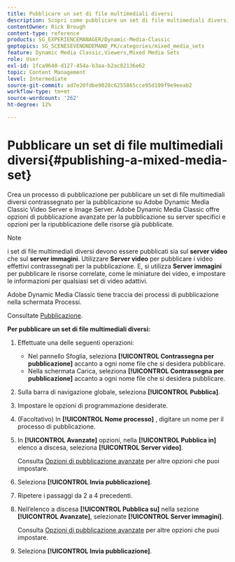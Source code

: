 ```yaml
---
title: Pubblicare un set di file multimediali diversi
description: Scopri come pubblicare un set di file multimediali diversi da Adobe Dynamic Media Classic.
contentOwner: Rick Brough
content-type: reference
products: SG_EXPERIENCEMANAGER/Dynamic-Media-Classic
geptopics: SG_SCENESEVENONDEMAND_PK/categories/mixed_media_sets
feature: Dynamic Media Classic,Viewers,Mixed Media Sets
role: User
exl-id: 1fca9640-d127-454a-b3aa-b2ac82136e62
topic: Content Management
level: Intermediate
source-git-commit: ad7e20fdbe9028c6255865cce95d109f9e9eeab2
workflow-type: tm+mt
source-wordcount: '262'
ht-degree: 12%

---
```


# Pubblicare un set di file multimediali diversi{#publishing-a-mixed-media-set}

Crea un processo di pubblicazione per pubblicare un set di file multimediali diversi contrassegnato per la pubblicazione su Adobe Dynamic Media Classic Video Server e Image Server. Adobe Dynamic Media Classic offre opzioni di pubblicazione avanzate per la pubblicazione su server specifici e opzioni per la ripubblicazione delle risorse già pubblicate.

>[!NOTE]
>
>i set di file multimediali diversi devono essere pubblicati sia sul **server video** che sul **server immagini**. Utilizzare **Server video** per pubblicare i video effettivi contrassegnati per la pubblicazione. E, si utilizza **Server immagini** per pubblicare le risorse correlate, come le miniature dei video, e impostare le informazioni per qualsiasi set di video adattivi.

Adobe Dynamic Media Classic tiene traccia dei processi di pubblicazione nella schermata Processi.

Consultate [Pubblicazione](publishing-files.md#publishing_files).

<!-- 

Comment Type: remark
Last Modified By: unknown unknown 
Last Modified Date: 

<p>RB: Updated the following steps as per Cynthia email, 11/9/2012, added 11/12/2012</p>

 -->

**Per pubblicare un set di file multimediali diversi:**

1. Effettuate una delle seguenti operazioni:

   * Nel pannello Sfoglia, seleziona **[!UICONTROL Contrassegna per pubblicazione]** accanto a ogni nome file che si desidera pubblicare.
   * Nella schermata Carica, seleziona **[!UICONTROL Contrassegna per pubblicazione]** accanto a ogni nome file che si desidera pubblicare.

1. Sulla barra di navigazione globale, seleziona **[!UICONTROL Pubblica]**.
1. Impostare le opzioni di programmazione desiderate.
1. (Facoltativo) In **[!UICONTROL Nome processo]** , digitare un nome per il processo di pubblicazione.
1. In **[!UICONTROL Avanzate]** opzioni, nella **[!UICONTROL Pubblica in]** elenco a discesa, seleziona **[!UICONTROL Server video]**.

   Consulta [Opzioni di pubblicazione avanzate](publishing-files.md#advanced_publish_options) per altre opzioni che puoi impostare.

1. Seleziona **[!UICONTROL Invia pubblicazione]**.
1. Ripetere i passaggi da 2 a 4 precedenti.
1. Nell’elenco a discesa **[!UICONTROL Pubblica su]** nella sezione **[!UICONTROL Avanzate]**, selezionate **[!UICONTROL Server immagini]**.

   Consulta [Opzioni di pubblicazione avanzate](publishing-files.md#advanced_publish_options) per altre opzioni che puoi impostare.

1. Seleziona **[!UICONTROL Invia pubblicazione]**.
